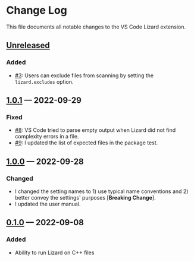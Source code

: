 <!-- markdownlint-disable MD024 -->

# Change Log

This file documents all notable changes to the VS Code Lizard extension.

## [Unreleased]

### Added

- [#3](https://github.com/brobeson/vscode-lizard/issues/3): Users can exclude
  files from scanning by setting the `lizard.excludes` option.

## [1.0.1] — 2022-09-29

### Fixed

- [#8](https://github.com/brobeson/vscode-lizard/issues/8): VS Code tried to
  parse empty output when Lizard did not find complexity errors in a file.
- [#9](https://github.com/brobeson/vscode-lizard/issues/9): I updated the list
  of expected files in the package test.

## [1.0.0] — 2022-09-28

### Changed

- I changed the setting names to 1) use typical name conventions and 2) better
  convey the settings' purposes [**Breaking Change**].
- I updated the user manual.

## [0.1.0] — 2022-09-08

### Added

- Ability to run Lizard on C++ files

[unreleased]: https://github.com/brobeson/ctest-lab/compare/v1.0.1...HEAD
[1.0.1]: https://github.com/brobeson/ctest-lab/compare/v1.0.0...v1.0.1
[1.0.0]: https://github.com/brobeson/vscode-lizard/compare/v0.1.0...v1.0.0
[0.1.0]:
  https://github.com/brobeson/ctest-lab/compare/c0a0a408beff50739430b2e13be9af639c3e89ae...v0.1.0
